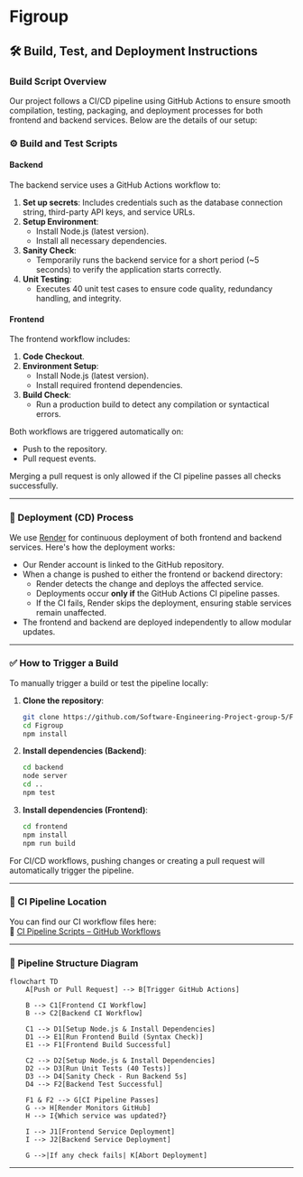 # Figroup

## 🛠 Build, Test, and Deployment Instructions

### Build Script Overview

Our project follows a CI/CD pipeline using GitHub Actions to ensure smooth compilation, testing, packaging, and deployment processes for both frontend and backend services. Below are the details of our setup:

### ⚙️ Build and Test Scripts

#### Backend

The backend service uses a GitHub Actions workflow to:

1. **Set up secrets**: Includes credentials such as the database connection string, third-party API keys, and service URLs.
2. **Setup Environment**:
   - Install Node.js (latest version).
   - Install all necessary dependencies.
3. **Sanity Check**:
   - Temporarily runs the backend service for a short period (~5 seconds) to verify the application starts correctly.
4. **Unit Testing**:
   - Executes 40 unit test cases to ensure code quality, redundancy handling, and integrity.

#### Frontend

The frontend workflow includes:

1. **Code Checkout**.
2. **Environment Setup**:
   - Install Node.js (latest version).
   - Install required frontend dependencies.
3. **Build Check**:
   - Run a production build to detect any compilation or syntactical errors.

Both workflows are triggered automatically on:
- Push to the repository.
- Pull request events.

Merging a pull request is only allowed if the CI pipeline passes all checks successfully.

---

### 🚀 Deployment (CD) Process

We use [Render](https://render.com/) for continuous deployment of both frontend and backend services. Here's how the deployment works:

- Our Render account is linked to the GitHub repository.
- When a change is pushed to either the frontend or backend directory:
  - Render detects the change and deploys the affected service.
  - Deployments occur **only if** the GitHub Actions CI pipeline passes.
  - If the CI fails, Render skips the deployment, ensuring stable services remain unaffected.
- The frontend and backend are deployed independently to allow modular updates.

---

### ✅ How to Trigger a Build

To manually trigger a build or test the pipeline locally:

1. **Clone the repository**:
   ```bash
   git clone https://github.com/Software-Engineering-Project-group-5/Figroup.git
   cd Figroup
   npm install
   ```
2. **Install dependencies (Backend)**:
   ```bash
   cd backend
   node server
   cd ..
   npm test
   ```
3. **Install dependencies (Frontend)**:
   ```bash
   cd frontend
   npm install
   npm run build
   ```

For CI/CD workflows, pushing changes or creating a pull request will automatically trigger the pipeline.

---

### 📁 CI Pipeline Location

You can find our CI workflow files here:  
🔗 [CI Pipeline Scripts – GitHub Workflows](https://github.com/Software-Engineering-Project-group-5/Figroup/tree/main/.github/workflows)

---

### 🧩 Pipeline Structure Diagram

```
flowchart TD
    A[Push or Pull Request] --> B[Trigger GitHub Actions]
    
    B --> C1[Frontend CI Workflow]
    B --> C2[Backend CI Workflow]
    
    C1 --> D1[Setup Node.js & Install Dependencies]
    D1 --> E1[Run Frontend Build (Syntax Check)]
    E1 --> F1[Frontend Build Successful]
    
    C2 --> D2[Setup Node.js & Install Dependencies]
    D2 --> D3[Run Unit Tests (40 Tests)]
    D3 --> D4[Sanity Check - Run Backend 5s]
    D4 --> F2[Backend Test Successful]
    
    F1 & F2 --> G[CI Pipeline Passes]
    G --> H[Render Monitors GitHub]
    H --> I{Which service was updated?}
    
    I --> J1[Frontend Service Deployment]
    I --> J2[Backend Service Deployment]
    
    G -->|If any check fails| K[Abort Deployment]
```

---
